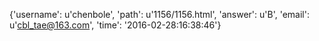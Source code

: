 {'username': u'chenbole', 'path': u'1156/1156.html', 'answer': u'B', 'email': u'cbl_tae@163.com', 'time': '2016-02-28:16:38:46'}